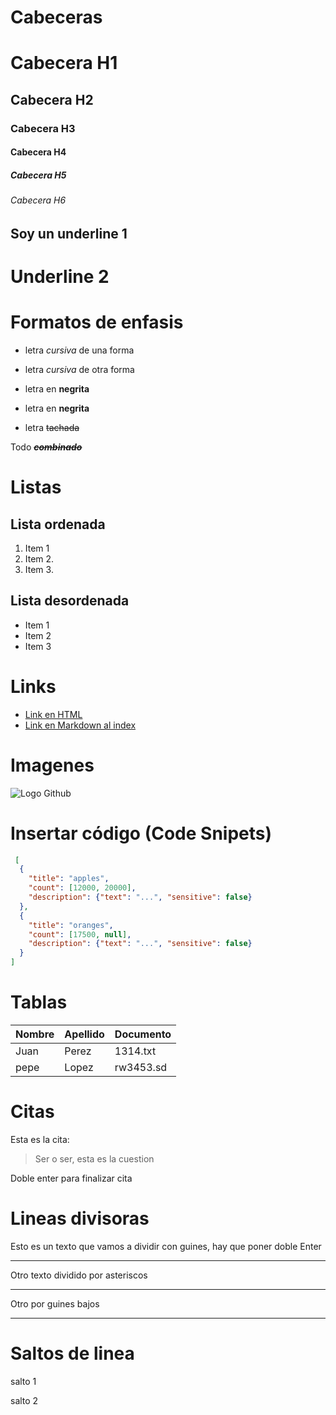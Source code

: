 # Cabeceras
# Cabecera H1
## Cabecera H2
### Cabecera H3
#### Cabecera H4
##### Cabecera H5
###### Cabecera H6


Soy un underline 1
-------------------

Underline 2
===================

# Formatos de enfasis
- letra *cursiva* de una forma
- letra _cursiva_ de otra forma

- letra en **negrita**
- letra en __negrita__

- letra ~~tachada~~

Todo ~~*__combinado__*~~

# Listas
## Lista ordenada
1. Item 1
2. Item 2.
3. Item 3.

## Lista desordenada 
- Item 1
- Item 2
- Item 3

# Links
- <a href="google.com">Link en HTML</a>
- [Link en Markdown al index](index.html)

# Imagenes
![Logo Github](https://imgs.search.brave.com/gP2c6BfWD9ood9p77x2zLpqkUjZ7BYJAseOhUZ8DIy0/rs:fit:1200:1200:1/g:ce/aHR0cHM6Ly9sb2dv/c21hcmNhcy5uZXQv/d3AtY29udGVudC91/cGxvYWRzLzIwMjAv/MTIvR2l0SHViLUxv/Z28ucG5n)

# Insertar código (Code Snipets)
```JSON
 [
  {
    "title": "apples",
    "count": [12000, 20000],
    "description": {"text": "...", "sensitive": false}
  },
  {
    "title": "oranges",
    "count": [17500, null],
    "description": {"text": "...", "sensitive": false}
  }
]
```

# Tablas
| Nombre | Apellido | Documento |
|--------| ---------| ----------|
| Juan   | Perez    | 1314.txt  |
| pepe   | Lopez    | rw3453.sd |

# Citas
Esta es la cita:
>Ser o ser, esta es la cuestion

Doble enter para finalizar cita

# Lineas divisoras
Esto es un texto que vamos a dividir con guines, hay que poner doble Enter

---
Otro texto dividido por asteriscos

***
Otro por guines bajos

___

# Saltos de linea
salto 1

salto 2
